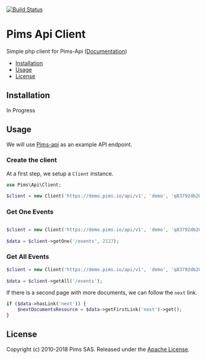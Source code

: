 
[![Build Status](https://travis-ci.org/pimssas/api-client.svg?branch=dev)](https://travis-ci.org/pimssas/api-client)  
  
Pims Api Client  
=========================  
  
Simple php client for Pims-Api ([Documentation](http://api.pims.io))  
  
    
* [Installation](#installation)
* [Usage](#usage)
* [License](#license)

Installation
-----
In Progress


Usage
-----

We will use [Pims-api](http://propilex.herokuapp.com) as an example API endpoint.

  
### Create the client

At a first step, we setup a `Client` instance.

```php
use Pims\Api\Client;

$client = new Client('https://demo.pims.io/api/v1', 'demo', 'q83792db2GCvgYVdKpU3yG3R');
```

### Get One Events

```php

$client = new Client('https://demo.pims.io/api/v1', 'demo', 'q83792db2GCvgYVdKpU3yG3R');  
  
$data = $client->getOne('/events', 2127);
```

### Get All Events
```php
$client = new Client('https://demo.pims.io/api/v1', 'demo', 'q83792db2GCvgYVdKpU3yG3R');  
  
$data = $client->getAll('/events');
```

If there is a second page with more documents, we can follow the `next` link.

```php
if ($data->hasLink('next')) {
    $nextDocumentsResource = $data->getFirstLink('next')->get();
}
```

License
-------

Copyright (c) 2010-2018 Pims SAS.
Released under the [Apache License](https://github.com/pimssas/pims-api-client-php/blob/dev/LICENSE).